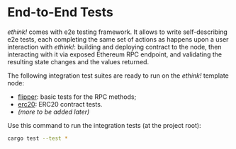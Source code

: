 # End-to-End Tests

_ethink!_ comes with e2e testing framework. It allows to write self-describing e2e tests, each completing the same set of actions as happens upon a user interaction with _ethink!_: building and deploying contract to the node, then interacting with it via exposed Ethereum RPC endpoint, and validating the resulting state changes and the values returned.

The following integration test suites are ready to run on the _ethink!_ template node:

+ [flipper](https://github.com/agryaznov/ethink/blob/master/template/node/tests/flipper.rs): basic tests for the RPC methods;  
+ [erc20](https://github.com/agryaznov/ethink/blob/master/template/node/tests/erc20.rs): ERC20 contract tests.
+ _(more to be added later)_

Use this command to run the integration tests (at the project root): 

```bash
cargo test --test *
```
